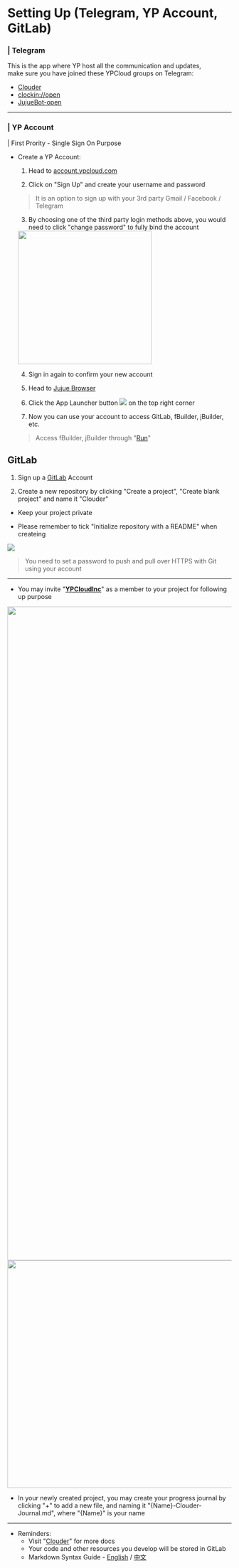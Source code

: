 # Setting Up (Telegram, YP Account, GitLab)

### | Telegram
This is the app where YP host all the communication and updates,
<br>make sure you have joined these YPCloud groups on Telegram:
* [Clouder](https://t.me/clouder_open)
* [clockin://open](https://t.me/clockin_open)
* [JujueBot-open](https://t.me/jujuebot_open)

---
### | YP Account 
| First Prority - Single Sign On Purpose

* Create a YP Account:
    1. Head to [account.ypcloud.com](https://account.ypcloud.com/#/login)

    2. Click on "Sign Up" and create your username and password
     > It is an option to sign up with your 3rd party Gmail / Facebook / Telegram

    3. By choosing one of the third party login methods above, you would need to  click "change password" to fully bind the account

    <img src="https://user-images.githubusercontent.com/116076967/197032230-e463c270-28a3-4510-8625-14bece013714.png" width=300 height=300>

    4. Sign in again to confirm your new account

    5. Head to [Jujue Browser](https://jujue.app/browser)

    6. Click the App Launcher button ![](https://i.imgur.com/3eNN7Er.png) on the top right corner

    7. Now you can use your account to access GitLab, fBuilder, jBuilder, etc.
    > Access fBuilder, jBuilder through "[Run](https://run.ypcloud.com)"

## GitLab
1. Sign up a [GitLab](https://gitlab.com/) Account

2. Create a new repository by clicking "Create a project", "Create blank project" and name it "Clouder"

* Keep your project private

* Please remember to tick "Initialize repository with a README" when createing 

![](https://user-images.githubusercontent.com/116076967/197028684-6b8b8c84-8417-40ee-a4c2-75c2004949d6.png)

> You need to set a password to push and pull over HTTPS with Git using your account

---
- You may invite "[**YPCloudInc**](https://gitlab.com/YPCloudInc)" as a member to your project for following up purpose

<img width="1470" src="https://user-images.githubusercontent.com/116076967/197031472-6e214003-3eba-418b-982d-47a71a7337e6.png">

<img width="512" src="https://user-images.githubusercontent.com/116076967/197030931-7edb944c-f283-4ebd-b62f-f04582cb2122.png">

- In your newly created project, you may create your progress journal by clicking "+" to add a new file, and naming it "{Name}-Clouder-Journal.md", where "{Name}" is your name 

---
* Reminders: 
    * Visit "[Clouder](https://github.com/YPCloudInc/Clouder/)" for more docs
    * Your code and other resources you develop will be stored in GitLab
    * Markdown Syntax Guide - [English](https://www.markdownguide.org/basic-syntax/) / [中文](https://markdown.tw/) 
